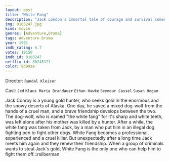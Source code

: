 ```yaml
---
layout: post
title: "White Fang"
description: "Jack London's immortal tale of courage and survival comes to life amid the breathtaking beauty of the great Alaskan frontier. Ethan Hawke stars as a young man trying to fulfill his father's dying wish to find gold in the treacherous Yukon valley. His incredible Journey begins when he meets a veteran gold miner who guides young Jack to his father's claim. Along the way, Jack discovers a kindred spirit who will change his life forever a magnificent wolf-dog named White Fang. From the taming of a wolf, to the taming of the wild, he must find the courage to con.."
img: 0103247.jpg
kind: movie
genres: [Adventure,Drama]
tags: Adventure Drama 
year: 1991
imdb_rating: 6.7
votes: 19150
imdb_id: 0103247
netflix_id: 80245121
color: 8d99ae
---
```

Director: `Randal Kleiser`  

Cast: `Jed` `Klaus Maria Brandauer` `Ethan Hawke` `Seymour Cassel` `Susan Hogan` 

Jack Conroy is a young gold hunter, who seeks gold in the enormous and the snowy deserts of Alaska. One day, he saved a mixed dog-wolf from the hands of a cruel man, and a brave friendship develops between the two. The dog-wolf, who is named "the white fang" for it's sharp and white teeth, was left alone after his mother was killed by a hunter. After a while, the white fang was taken from Jack, by a man who put him in an illegal dog fighting pen to fight other dogs. White Fang becomes a professional, experienced and a cruel killer. But unexpectedly after a long time Jack meets him again and they renew their friendship. When a group of criminals wants to steal Jack's gold, White Fang is the only one who can help him to fight them off.::rsilberman